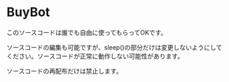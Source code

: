 # BuyBot

このソースコードは誰でも自由に使ってもらってOKです。  

ソースコードの編集も可能ですが、sleep()の部分だけは変更しないようにしてください。ソースコードが正常に動作しない可能性があります。  

ソースコードの再配布だけは禁止します。

